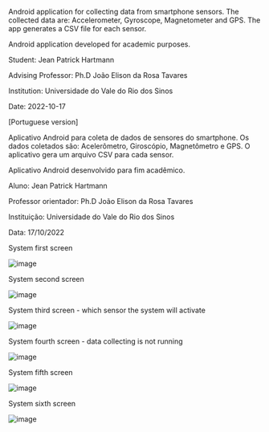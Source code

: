 Android application for collecting data from smartphone sensors.
The collected data are: Accelerometer, Gyroscope, Magnetometer and GPS.
The app generates a CSV file for each sensor.

Android application developed for academic purposes.

Student: Jean Patrick Hartmann

Advising Professor: Ph.D João Elison da Rosa Tavares

Institution: Universidade do Vale do Rio dos Sinos

Date: 2022-10-17



[Portuguese version]

Aplicativo Android para coleta de dados de sensores do smartphone.
Os dados coletados são: Acelerômetro, Giroscópio, Magnetômetro e GPS.
O aplicativo gera um arquivo CSV para cada sensor.

Aplicativo Android desenvolvido para fim acadêmico.

Aluno: Jean Patrick Hartmann

Professor orientador: Ph.D João Elison da Rosa Tavares

Instituição: Universidade do Vale do Rio dos Sinos

Data: 17/10/2022

System first screen

![image](https://user-images.githubusercontent.com/32403781/196269794-cedc428c-749b-4e3c-a3c8-8eac62ef58d7.png)


System second screen 

![image](https://user-images.githubusercontent.com/32403781/196270055-e9ef3f51-62d7-4c1d-bf99-393eb561ba8f.png)


System third screen - which sensor the system will activate

![image](https://user-images.githubusercontent.com/32403781/196271076-5db2e754-42d1-4d69-8124-7b6079c17661.png)


System fourth screen - data collecting is not running

![image](https://user-images.githubusercontent.com/32403781/196270186-945df115-9df8-4ab3-80c2-8905b61490cf.png)


System fifth screen

![image](https://user-images.githubusercontent.com/32403781/196271200-aa7607b1-e4a2-49cd-8033-0a94b4eb1a55.png)



System sixth screen

![image](https://user-images.githubusercontent.com/32403781/196271480-269e2866-7598-418d-be55-e7afd628f068.png)







